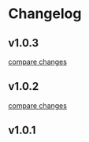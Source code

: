 # Changelog


## v1.0.3

[compare changes](https://github.com/idevless/nuxt-oauth/compare/v1.0.2...v1.0.3)

## v1.0.2

[compare changes](https://github.com/idevless/nuxt-oauth/compare/v1.0.1...v1.0.2)

## v1.0.1

